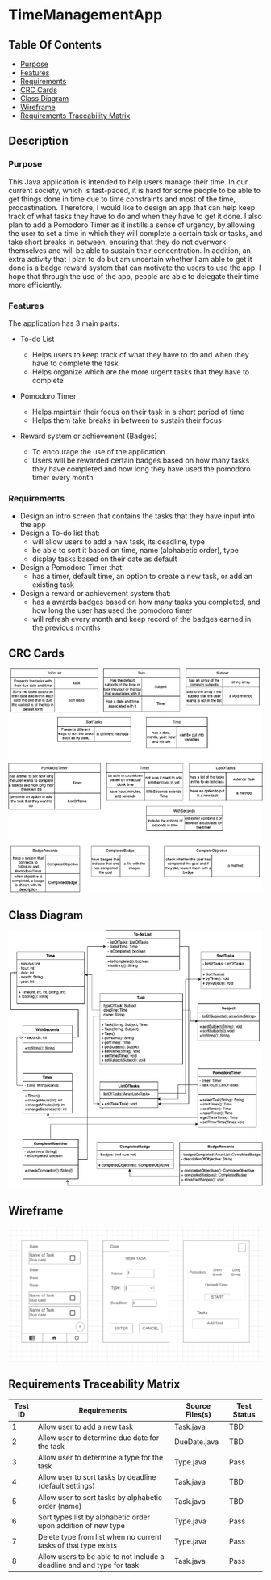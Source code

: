 # TimeManagementApp

## Table Of Contents
* [Purpose](#purpose)
* [Features](#features)
* [Requirements](#requirements)
* [CRC Cards](#crccards)
* [Class Diagram](#classdiagram)
* [Wireframe](#wireframe)
* [Requirements Traceability Matrix](#requirementstraceabilitymatrix)

## Description

### Purpose
This Java application is intended to help users manage their time. In our current society, which is fast-paced, it is hard for some people to be able to get things done in time due to time constraints and most of the time, procastination. Therefore, I would like to design an app that can help keep track of what tasks they have to do and when they have to get it done. I also plan to add a Pomodoro Timer as it instills a sense of urgency, by allowing the user to set a time in which they will complete a certain task or tasks, and take short breaks in between, ensuring that they do not overwork themselves and will be able to sustain their concentration. In addition, an extra activity that I plan to do but am uncertain whether I am able to get it done is a badge reward system that can motivate the users to use the app. I hope that through the use of the app, people are able to delegate their time more efficiently.

### Features
The application has 3 main parts:
* To-do List
  - Helps users to keep track of what they have to do and when they have to complete the task
  - Helps organize which are the more urgent tasks that they have to complete
  
* Pomodoro Timer
  - Helps maintain their focus on their task in a short period of time
  - Helps them take breaks in between to sustain their focus
  
* Reward system or achievement (Badges)
  - To encourage the use of the application
  - Users will be rewarded certain badges based on how many tasks they have completed and how long they have used the pomodoro timer every month

### Requirements
* Design an intro screen that contains the tasks that they have input into the app
* Design a To-do list that:
  - will allow users to add a new task, its deadline, type
  - be able to sort it based on time, name (alphabetic order), type
  - display tasks based on their date as default
* Design a Pomodoro Timer that:
  - has a timer, default time, an option to create a new task, or add an existing task
* Design a reward or achievement system that:
  - has a awards badges based on how many tasks you completed, and how long the user has used the pomodoro timer
  - will refresh every month and keep record of the badges earned in the previous months

## CRC Cards
![CRC Cards](https://github.com/AR1sUt3l/TimeManagementApp/blob/main/images/CRC%20Cards/v1.jpg)

## Class Diagram
![Class Diagram](https://github.com/AR1sUt3l/TimeManagementApp/blob/main/images/Class%20Diagrams/v1.jpg)

## Wireframe
![WireFrame](https://github.com/AR1sUt3l/TimeManagementApp/blob/main/images/WireFrame/v1.png)

## Requirements Traceability Matrix
| Test ID | Requirements                                                    | Source Files(s) | Test Status |
|---------|-----------------------------------------------------------------|-----------------|-------------|
| 1       | Allow user to add a new task                                    | Task.java       | TBD         |
| 2       | Allow user to determine due date for the task                   | DueDate.java    | TBD         |
| 3       | Allow user to determine a type for the task                     | Type.java       | Pass        |
| 4       | Allow user to sort tasks by deadline (default settings)         | Task.java       | TBD         |
| 5       | Allow user to sort tasks by alphabetic order (name)             | Task.java       | TBD         |
| 6       | Sort types list by alphabetic order upon addition of new type   | Type.java       | Pass        |
| 7       | Delete type from list when no current tasks of that type exists | Type.java       | Pass        |
| 8       | Allow users to be able to not include a deadline and and type for task | Task.java | Pass |
